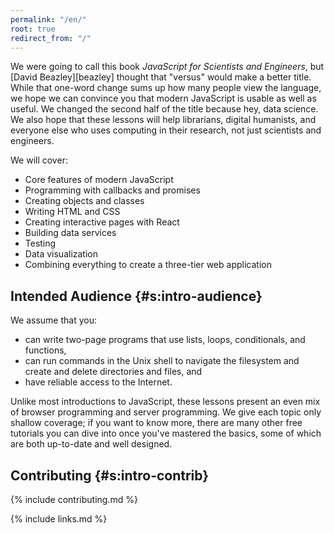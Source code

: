 ```yaml
---
permalink: "/en/"
root: true
redirect_from: "/"
---
```


We were going to call this book *JavaScript for Scientists and Engineers*,
but [David Beazley][beazley] thought that "versus" would make a better title.
While that one-word change sums up how many people view the language,
we hope we can convince you that modern JavaScript is usable as well as useful.
We changed the second half of the title because hey, data science.
We also hope that these lessons will help librarians,
digital humanists,
and everyone else who uses computing in their research,
not just scientists and engineers.

We will cover:

- Core features of modern JavaScript
- Programming with callbacks and promises
- Creating objects and classes
- Writing HTML and CSS
- Creating interactive pages with React
- Building data services
- Testing
- Data visualization
- Combining everything to create a three-tier web application

## Intended Audience {#s:intro-audience}

We assume that you:

- can write two-page programs that use lists, loops, conditionals, and functions,
- can run commands in the Unix shell to navigate the filesystem and create and delete directories and files, and
- have reliable access to the Internet.

Unlike most introductions to JavaScript,
these lessons present an even mix of browser programming and server programming.
We give each topic only shallow coverage;
if you want to know more,
there are many other free tutorials you can dive into once you've mastered the basics,
some of which are both up-to-date and well designed.

## Contributing {#s:intro-contrib}

{% include contributing.md %}

{% include links.md %}
